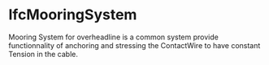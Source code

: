 IfcMooringSystem
================
Mooring System for overheadline is a common system provide functionnality of
anchoring and stressing the ContactWire to have constant Tension in the cable.  


